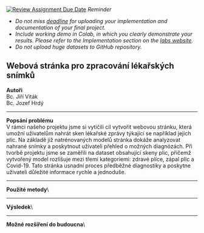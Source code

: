 [![Review Assignment Due Date](https://classroom.github.com/assets/deadline-readme-button-22041afd0340ce965d47ae6ef1cefeee28c7c493a6346c4f15d667ab976d596c.svg)](https://classroom.github.com/a/rMTkWhxv)
*Reminder*
*   *Do not miss [deadline](https://su2.utia.cas.cz/labs.html#projects) for uploading your implementation and documentation of your final project.*
*   *Include working demo in Colab, in which you clearly demonstrate your results. Please refer to the Implementation section on the [labs website](https://su2.utia.cas.cz/labs.html#projects).*
*   *Do not upload huge datasets to GitHub repository.*

**Webová stránka pro zpracování lékařských snímků**
-------------------------------------
**Autoři**\
  Bc. Jiří Viták\
  Bc. Jozef Hrdý
  
-------------------------------------
**Popsání problému**\
V rámci našeho projektu jsme si vytičili cíl vytvořit webovou stránku, která umožní uživatelům nahrát sken lékařské zprávy týkající se například jejich plic. Na základě již natrénovaných modelů stránka dokáže analyzovat nahrané snímky a poskytnout uživateli přehled o možných diagnózách. Při tvorbě projektu jsme se zaměřili na dataset obsahující skeny plic, přičemž vytvořený model rozlišuje mezi třemi kategoriemi: zdravé plíce, zápal plic a Covid-19. Tato stránka usnadní proces předběžné diagnostiky a poskytne uživateli důležité informace rychle a jednoduše. 

-------------------------------------
**Použité metody**\



-------------------------------------
**Výsledek**\


-------------------------------------
**Možné rozšíření do budoucna**\
